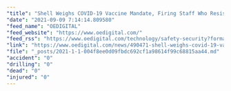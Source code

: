 ```yaml
---
"title": "Shell Weighs COVID-19 Vaccine Mandate, Firing Staff Who Resist"
"date": "2021-09-09 7:14:14.809580"
"feed_name": "OEDIGITAL"
"feed_website": "https://www.oedigital.com/"
"feed_rss": "https://www.oedigital.com/technology/safety-security?format=feed"
"link": "https://www.oedigital.com/news/490471-shell-weighs-covid-19-vaccine-mandate-firing-staff-who-resist"
"file": "_posts/2021-1-1-004f8ee0d09fbdc692cf1a98614f99c68815aa44.md"
"accident": "0"
"drilling": "0"
"dead": "0"
"injured": "0"
---
```

